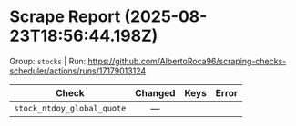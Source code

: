 # Scrape Report (2025-08-23T18:56:44.198Z)

Group: `stocks`  |  Run: https://github.com/AlbertoRoca96/scraping-checks-scheduler/actions/runs/17179013124

| Check | Changed | Keys | Error |
|---|:---:|:--|:--|
| `stock_ntdoy_global_quote` | — |  |  |
